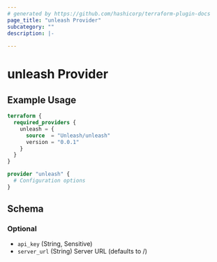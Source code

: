 ```yaml
---
# generated by https://github.com/hashicorp/terraform-plugin-docs
page_title: "unleash Provider"
subcategory: ""
description: |-
  
---
```


# unleash Provider



## Example Usage

```terraform
terraform {
  required_providers {
    unleash = {
      source  = "Unleash/unleash"
      version = "0.0.1"
    }
  }
}

provider "unleash" {
  # Configuration options
}
```

<!-- schema generated by tfplugindocs -->
## Schema

### Optional

- `api_key` (String, Sensitive)
- `server_url` (String) Server URL (defaults to /)
